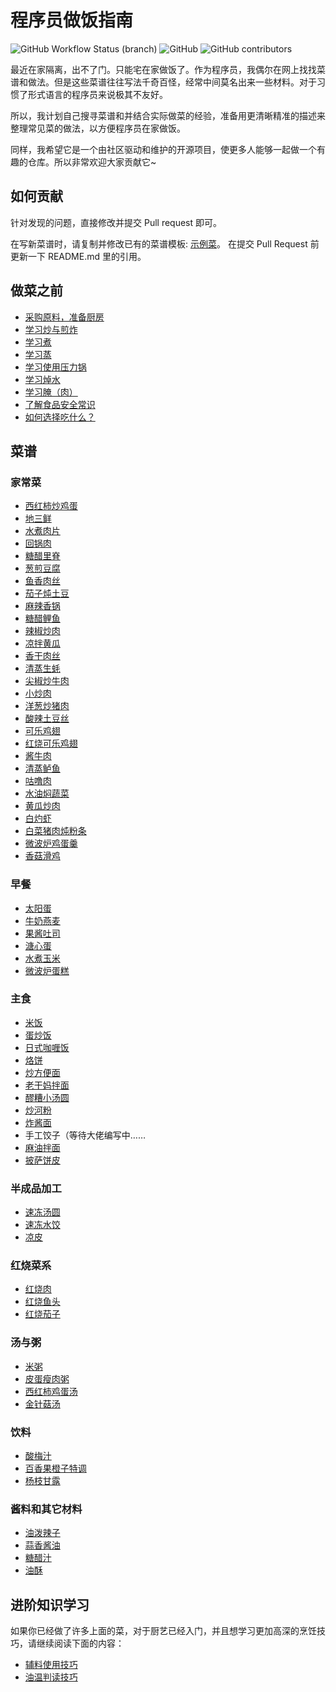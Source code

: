 # 程序员做饭指南

![GitHub Workflow Status (branch)](https://img.shields.io/github/workflow/status/Anduin2017/HowToCook/Continuous%20Integration/master)
![GitHub](https://img.shields.io/github/license/Anduin2017/HowToCook)
![GitHub contributors](https://img.shields.io/github/contributors/Anduin2017/HowToCook)

最近在家隔离，出不了门。只能宅在家做饭了。作为程序员，我偶尔在网上找找菜谱和做法。但是这些菜谱往往写法千奇百怪，经常中间莫名出来一些材料。对于习惯了形式语言的程序员来说极其不友好。

所以，我计划自己搜寻菜谱和并结合实际做菜的经验，准备用更清晰精准的描述来整理常见菜的做法，以方便程序员在家做饭。

同样，我希望它是一个由社区驱动和维护的开源项目，使更多人能够一起做一个有趣的仓库。所以非常欢迎大家贡献它~

## 如何贡献

针对发现的问题，直接修改并提交 Pull request 即可。

在写新菜谱时，请复制并修改已有的菜谱模板: [示例菜](https://github.com/Anduin2017/HowToCook/blob/master/dishes/template/%E7%A4%BA%E4%BE%8B%E8%8F%9C/%E7%A4%BA%E4%BE%8B%E8%8F%9C.md?plain=1)。
在提交 Pull Request 前更新一下 README.md 里的引用。

## 做菜之前

* [采购原料，准备厨房](./tips/厨房准备.md)
* [学习炒与煎炸](./tips/learn/炒与煎.md)
* [学习煮](./tips/learn/煮.md)
* [学习蒸](./tips/learn/蒸.md)
* [学习使用压力锅](./tips/learn/高压力锅.md)
* [学习焯水](./tips/learn/焯水.md)
* [学习腌（肉）](./tips/learn/学习腌.md)
* [了解食品安全常识](./tips/learn/食品安全.md)
* [如何选择吃什么？](./tips/如何选择现在吃什么.md)

## 菜谱

### 家常菜

* [西红柿炒鸡蛋](./dishes/home-cooking/西红柿炒鸡蛋.md)
* [地三鲜](./dishes/home-cooking/地三鲜.md)
* [水煮肉片](./dishes/home-cooking/水煮肉片.md)
* [回锅肉](./dishes/home-cooking/回锅肉.md)
* [糖醋里脊](./dishes/home-cooking/糖醋里脊.md)
* [葱煎豆腐](./dishes/home-cooking/葱煎豆腐.md)
* [鱼香肉丝](./dishes/home-cooking/鱼香肉丝.md)
* [茄子炖土豆](./dishes/home-cooking/茄子炖土豆.md)
* [麻辣香锅](./dishes/home-cooking/麻辣香锅.md)
* [糖醋鲤鱼](./dishes/home-cooking/糖醋鲤鱼/糖醋鲤鱼.md)
* [辣椒炒肉](./dishes/home-cooking/辣椒炒肉.md)
* [凉拌黄瓜](./dishes/home-cooking/凉拌黄瓜.md)
* [香干肉丝](./dishes/home-cooking/香干肉丝.md)
* [清蒸生蚝](./dishes/home-cooking/清蒸生蚝.md)
* [尖椒炒牛肉](./dishes/home-cooking/尖椒炒牛肉.md)
* [小炒肉](./dishes/home-cooking/小炒肉.md)
* [洋葱炒猪肉](./dishes/home-cooking/洋葱炒猪肉.md)
* [酸辣土豆丝](./dishes/home-cooking/酸辣土豆丝.md)
* [可乐鸡翅](./dishes/home-cooking/可乐鸡翅.md)
* [红烧可乐鸡翅](./dishes/home-cooking/红烧可乐鸡翅.md)
* [酱牛肉](./dishes/home-cooking/酱牛肉/酱牛肉.md)
* [清蒸鲈鱼](./dishes/home-cooking/清蒸鲈鱼/清蒸鲈鱼.md)
* [咕噜肉](./dishes/home-cooking/咕噜肉.md)
* [水油焖蔬菜](./dishes/home-cooking/水油焖蔬菜.md)
* [黄瓜炒肉](./dishes/home-cooking/黄瓜炒肉.md)
* [白灼虾](./dishes/home-cooking/白灼虾/白灼虾.md)
* [白菜猪肉炖粉条](./dishes/home-cooking/白菜猪肉炖粉条.md)
* [微波炉鸡蛋羹](./dishes/home-cooking/微波炉鸡蛋羹.md)
* [香菇滑鸡](./dishes/home-cooking/香菇滑鸡/香菇滑鸡.md)

### 早餐

* [太阳蛋](./dishes/breakfast/太阳蛋.md)
* [牛奶燕麦](./dishes/breakfast/牛奶燕麦.md)
* [果酱吐司](./dishes/breakfast/吐司果酱.md)
* [溏心蛋](./dishes/breakfast/溏心蛋.md)
* [水煮玉米](./dishes/breakfast/水煮玉米.md)
* [微波炉蛋糕](./dishes/breakfast/微波炉蛋糕.md)

### 主食

* [米饭](./dishes/staple/米饭.md)
* [蛋炒饭](./dishes/staple/蛋炒饭.md)
* [日式咖喱饭](./dishes/staple/日式咖喱饭/日式咖喱饭.md)
* [烙饼](./dishes/staple/烙饼/烙饼.md)
* [炒方便面](./dishes/staple/炒方便面.md)
* [老干妈拌面](./dishes/staple/老干妈拌面.md)
* [醪糟小汤圆](./dishes/staple/醪糟小汤圆.md)
* [炒河粉](./dishes/staple/炒河粉.md)
* [炸酱面](./dishes/staple/炸酱面.md)
* 手工饺子（等待大佬编写中……
* [麻油拌面](./dishes/staple/麻油拌面.md)
* [披萨饼皮](./dishes/staple/pizza/披萨饼皮.md)

### 半成品加工

* [速冻汤圆](./dishes/semi-finished/速冻汤圆/速冻汤圆.md)
* [速冻水饺](./dishes/semi-finished/速冻水饺.md)
* [凉皮](./dishes/semi-finished/凉皮.md)

### 红烧菜系

* [红烧肉](./dishes/braised/红烧肉/红烧肉.md)
* [红烧鱼头](./dishes/braised/红烧鱼头.md)
* [红烧茄子](./dishes/braised/红烧茄子.md)

### 汤与粥

* [米粥](./dishes/soup/米粥.md)
* [皮蛋瘦肉粥](./dishes/soup/皮蛋瘦肉粥.md)
* [西红柿鸡蛋汤](./dishes/soup/西红柿鸡蛋汤.md)
* [金针菇汤](./dishes/soup/金针菇汤.md)

### 饮料

* [酸梅汁](./dishes/drink/酸梅汁.md)
* [百香果橙子特调](./dishes/drink/百香果橙子特调/百香果橙子特调.md)
* [杨枝甘露](./dishes/drink/杨枝甘露.md)

### 酱料和其它材料

* [油泼辣子](./dishes/condiment/油泼辣子.md)
* [蒜香酱油](./dishes/condiment/蒜香酱油.md)
* [糖醋汁](./dishes/condiment/糖醋汁.md)
* [油酥](./dishes/condiment/油酥.md)

## 进阶知识学习

如果你已经做了许多上面的菜，对于厨艺已经入门，并且想学习更加高深的烹饪技巧，请继续阅读下面的内容：

* [辅料使用技巧](./tips/advanced/辅料技巧.md)
* [油温判读技巧](./tips/advanced/油温判断技巧.md)
